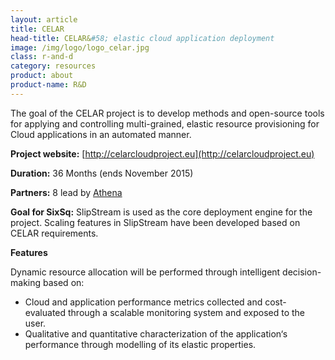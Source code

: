 ```yaml
---
layout: article
title: CELAR
head-title: CELAR&#58; elastic cloud application deployment
image: /img/logo/logo_celar.jpg
class: r-and-d
category: resources
product: about
product-name: R&D
---
```


The goal of the CELAR project is to develop methods and open-source tools for applying and controlling multi-grained, elastic resource provisioning for Cloud applications in an automated manner.

**Project website:** [http://celarcloudproject.eu](http://celarcloudproject.eu)

**Duration:** 36 Months (ends November 2015)

**Partners:** 8 lead by [Athena](http://www.athena-innovation.gr)

**Goal for SixSq:** SlipStream is used as the core deployment engine for the project.  Scaling features in SlipStream have been developed based on CELAR requirements.

**Features** 

Dynamic resource allocation will be performed through intelligent decision-making based on:

* Cloud and application performance metrics collected and cost-evaluated through a scalable monitoring system and exposed to the user.
* Qualitative and quantitative characterization of the application‘s performance through modelling of its elastic properties.

